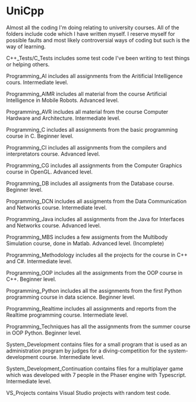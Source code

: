 # UniCpp
Almost all the coding I'm doing relating to university courses. All of the folders include code which I have written myself. I reserve myself for possible faults and most likely controversial ways of coding but such is the way of learning. 

C++_Tests/C_Tests includes some test code I've been writing to test things or helping others.

Programming_AI includes all assignments from the Aritificial Intelligence cours. Intermediate level.

Programming_AIMR includes all material from the course Artificial Intelligence in Mobile Robots. Advanced level.

Programming_AVR includes all material from the course Computer Hardware and Architecture. Intermediate level.

Programming_C includes all assignments from the basic programming course in C. Beginner level.

Programming_CI includes all assignments from the compilers and interpretators course. Advanced level.

Programming_CG includes all assignments from the Computer Graphics course in OpenGL. Advanced level.

Programming_DB includes all assigments from the Database course. Beginner level.

Programming_DCN includes all assigments from the Data Communication and Networks course. Intermediate level.

Programming_Java includes all assignments from the Java for Interfaces and Networks course. Advanced level.

Programming_MBS includes a few assigments from the Multibody Simulation course, done in Matlab. Advanced level. (Incomplete)

Programming_Methodology includes all the projects for the course in C++ and C#. Intermediate level.

Programming_OOP includes all the assignments from the OOP course in C++. Beginner level.

Programming_Python includes all the assignments from the first Python programming course in data science. Beginner level.

Programming_Realtime includes all assignments and reports from the Realtime programming course. Intermediate level.

Programming_Techniques has all the assignments from the summer course in OOP Python. Beginner level.

System_Development contains files for a small program that is used as an administration program by judges for a diving-competition for the system-development course. Intermediate level.

System_Development_Continuation contains files for a multiplayer game which was developed with 7 people in the Phaser engine with Typescript. Intermediate level.

VS_Projects contains Visual Studio projects with random test code. 
